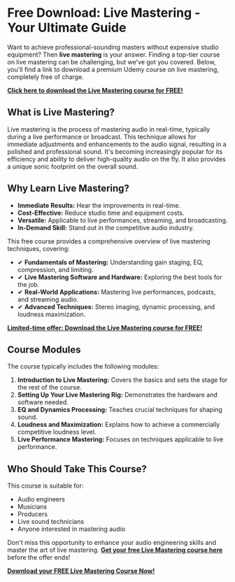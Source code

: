 # Free Download: Live Mastering - Your Ultimate Guide

Want to achieve professional-sounding masters without expensive studio equipment? Then **live mastering** is your answer. Finding a top-tier course on live mastering can be challenging, but we've got you covered. Below, you'll find a link to download a premium Udemy course on live mastering, completely free of charge.

[**Click here to download the Live Mastering course for FREE!**](https://udemywork.com/live-mastering)

## What is Live Mastering?

Live mastering is the process of mastering audio in real-time, typically during a live performance or broadcast. This technique allows for immediate adjustments and enhancements to the audio signal, resulting in a polished and professional sound. It's becoming increasingly popular for its efficiency and ability to deliver high-quality audio on the fly. It also provides a unique sonic footprint on the overall sound.

## Why Learn Live Mastering?

*   **Immediate Results:** Hear the improvements in real-time.
*   **Cost-Effective:** Reduce studio time and equipment costs.
*   **Versatile:** Applicable to live performances, streaming, and broadcasting.
*   **In-Demand Skill:** Stand out in the competitive audio industry.

This free course provides a comprehensive overview of live mastering techniques, covering:

*   ✔ **Fundamentals of Mastering:** Understanding gain staging, EQ, compression, and limiting.
*   ✔ **Live Mastering Software and Hardware:** Exploring the best tools for the job.
*   ✔ **Real-World Applications:** Mastering live performances, podcasts, and streaming audio.
*   ✔ **Advanced Techniques:** Stereo imaging, dynamic processing, and loudness maximization.

[**Limited-time offer: Download the Live Mastering course for FREE!**](https://udemywork.com/live-mastering)

## Course Modules

The course typically includes the following modules:

1.  **Introduction to Live Mastering:** Covers the basics and sets the stage for the rest of the course.
2.  **Setting Up Your Live Mastering Rig:** Demonstrates the hardware and software needed.
3.  **EQ and Dynamics Processing:** Teaches crucial techniques for shaping sound.
4.  **Loudness and Maximization:** Explains how to achieve a commercially competitive loudness level.
5.  **Live Performance Mastering:** Focuses on techniques applicable to live performance.

## Who Should Take This Course?

This course is suitable for:

*   Audio engineers
*   Musicians
*   Producers
*   Live sound technicians
*   Anyone interested in mastering audio

Don't miss this opportunity to enhance your audio engineering skills and master the art of live mastering. **[Get your free Live Mastering course here](https://udemywork.com/live-mastering)** before the offer ends!

[**Download your FREE Live Mastering Course Now!**](https://udemywork.com/live-mastering)
